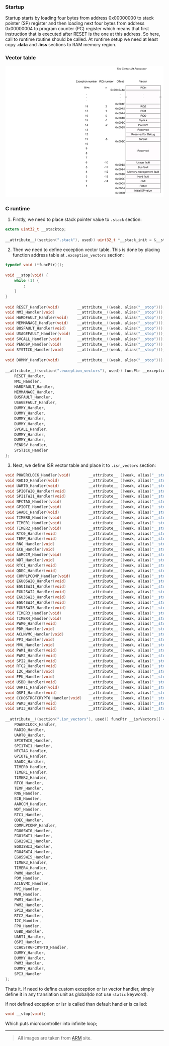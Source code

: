 ### Startup
Startup starts by loading four bytes from address 0x00000000 to stack pointer
(SP) register and then loading next four bytes from address 0x00000004 to
program counter (PC) register which means that first instruction that is
executed after RESET is the one at this address. So here, call to runtime
routine should be called. At runtime setup we need at least copy
**.data** and **.bss** sections to RAM memory region.

### Vector table
![vector table](images/cortexM4_vector_table.png)

### C runtime
1. Firstly, we need to place stack pointer value to `.stack` section:
```c
extern uint32_t __stacktop;

__attribute__((section(".stack"), used)) uint32_t *__stack_init = &__stacktop;
```

2. Then we need to define exception vector table. This is done by placing
function address table at `.exception_vectors` section:
```c
typedef void (*funcPtr)();

void __stop(void) {
    while (1) {
        ;
    }
}

void RESET_Handler(void)        __attribute__((weak, alias("__stop")));
void NMI_Handler(void)          __attribute__((weak, alias("__stop")));
void HARDFAULT_Handler(void)    __attribute__((weak, alias("__stop")));
void MEMMANAGE_Handler(void)    __attribute__((weak, alias("__stop")));
void BUSFAULT_Handler(void)     __attribute__((weak, alias("__stop")));
void USAGEFAULT_Handler(void)   __attribute__((weak, alias("__stop")));
void SVCALL_Handler(void)       __attribute__((weak, alias("__stop")));
void PENDSV_Handler(void)       __attribute__((weak, alias("__stop")));
void SYSTICK_Handler(void)      __attribute__((weak, alias("__stop")));

void DUMMY_Handler(void)        __attribute__((weak, alias("__stop")));

__attribute__((section(".exception_vectors"), used)) funcPtr __exceptionVectors[] = {
    RESET_Handler,
    NMI_Handler,
    HARDFAULT_Handler,
    MEMMANAGE_Handler,
    BUSFAULT_Handler,
    USAGEFAULT_Handler,
    DUMMY_Handler,
    DUMMY_Handler,
    DUMMY_Handler,
    DUMMY_Handler,
    SVCALL_Handler,
    DUMMY_Handler,
    DUMMY_Handler,
    PENDSV_Handler,
    SYSTICK_Handler
};
```

3. Next, we define ISR vector table and place it to `.isr_vectors` section:
```c
void POWERCLOCK_Handler(void)        __attribute__ ((weak, alias("__stop")));
void RADIO_Handler(void)             __attribute__ ((weak, alias("__stop")));
void UART0_Handler(void)             __attribute__ ((weak, alias("__stop")));
void SPI0TWI0_Handler(void)          __attribute__ ((weak, alias("__stop")));
void SPI1TWI1_Handler(void)          __attribute__ ((weak, alias("__stop")));
void NFCTAG_Handler(void)            __attribute__ ((weak, alias("__stop")));
void GPIOTE_Handler(void)            __attribute__ ((weak, alias("__stop")));
void SAADC_Handler(void)             __attribute__ ((weak, alias("__stop")));
void TIMER0_Handler(void)            __attribute__ ((weak, alias("__stop")));
void TIMER1_Handler(void)            __attribute__ ((weak, alias("__stop")));
void TIMER2_Handler(void)            __attribute__ ((weak, alias("__stop")));
void RTC0_Handler(void)              __attribute__ ((weak, alias("__stop")));
void TEMP_Handler(void)              __attribute__ ((weak, alias("__stop")));
void RNG_Handler(void)               __attribute__ ((weak, alias("__stop")));
void ECB_Handler(void)               __attribute__ ((weak, alias("__stop")));
void AARCCM_Handler(void)            __attribute__ ((weak, alias("__stop")));
void WDT_Handler(void)               __attribute__ ((weak, alias("__stop")));
void RTC1_Handler(void)              __attribute__ ((weak, alias("__stop")));
void QDEC_Handler(void)              __attribute__ ((weak, alias("__stop")));
void COMPLPCOMP_Handler(void)        __attribute__ ((weak, alias("__stop")));
void EGU0SWI0_Handler(void)          __attribute__ ((weak, alias("__stop")));
void EGU1SWI1_Handler(void)          __attribute__ ((weak, alias("__stop")));
void EGU2SWI2_Handler(void)          __attribute__ ((weak, alias("__stop")));
void EGU3SWI3_Handler(void)          __attribute__ ((weak, alias("__stop")));
void EGU4SWI4_Handler(void)          __attribute__ ((weak, alias("__stop")));
void EGU5SWI5_Handler(void)          __attribute__ ((weak, alias("__stop")));
void TIMER3_Handler(void)            __attribute__ ((weak, alias("__stop")));
void TIMER4_Handler(void)            __attribute__ ((weak, alias("__stop")));
void PWM0_Handler(void)              __attribute__ ((weak, alias("__stop")));
void PDM_Handler(void)               __attribute__ ((weak, alias("__stop")));
void ACLNVMC_Handler(void)           __attribute__ ((weak, alias("__stop")));
void PPI_Handler(void)               __attribute__ ((weak, alias("__stop")));
void MVU_Handler(void)               __attribute__ ((weak, alias("__stop")));
void PWM1_Handler(void)              __attribute__ ((weak, alias("__stop")));
void PWM2_Handler(void)              __attribute__ ((weak, alias("__stop")));
void SPI2_Handler(void)              __attribute__ ((weak, alias("__stop")));
void RTC2_Handler(void)              __attribute__ ((weak, alias("__stop")));
void I2C_Handler(void)               __attribute__ ((weak, alias("__stop")));
void FPU_Handler(void)               __attribute__ ((weak, alias("__stop")));
void USBD_Handler(void)              __attribute__ ((weak, alias("__stop")));
void UART1_Handler(void)             __attribute__ ((weak, alias("__stop")));
void QSPI_Handler(void)              __attribute__ ((weak, alias("__stop")));
void CCHOSTRGFCRYPTO_Handler(void)   __attribute__ ((weak, alias("__stop")));
void PWM3_Handler(void)              __attribute__ ((weak, alias("__stop")));
void SPI3_Handler(void)              __attribute__ ((weak, alias("__stop")));

__attribute__((section(".isr_vectors"), used)) funcPtr __isrVectors[] = {
    POWERCLOCK_Handler,
    RADIO_Handler,
    UART0_Handler,
    SPI0TWI0_Handler,
    SPI1TWI1_Handler,
    NFCTAG_Handler,
    GPIOTE_Handler,
    SAADC_Handler,
    TIMER0_Handler,
    TIMER1_Handler,
    TIMER2_Handler,
    RTC0_Handler,
    TEMP_Handler,
    RNG_Handler,
    ECB_Handler,
    AARCCM_Handler,
    WDT_Handler,
    RTC1_Handler,
    QDEC_Handler,
    COMPLPCOMP_Handler,
    EGU0SWI0_Handler,
    EGU1SWI1_Handler,
    EGU2SWI2_Handler,
    EGU3SWI3_Handler,
    EGU4SWI4_Handler,
    EGU5SWI5_Handler,
    TIMER3_Handler,
    TIMER4_Handler,
    PWM0_Handler,
    PDM_Handler,
    ACLNVMC_Handler,
    PPI_Handler,
    MVU_Handler,
    PWM1_Handler,
    PWM2_Handler,
    SPI2_Handler,
    RTC2_Handler,
    I2C_Handler,
    FPU_Handler,
    USBD_Handler,
    UART1_Handler,
    QSPI_Handler,
    CCHOSTRGFCRYPTO_Handler,
    DUMMY_Handler,
    DUMMY_Handler,
    PWM3_Handler,
    DUMMY_Handler,
    SPI3_Handler
};
```

Thats it. If need to define custom exception or isr vector handler, simply
define it in any translation unit as global(do not use `static` keyword).

If not defined exception or isr is called than default handler is called:
```c
void __stop(void);
```
Which puts microcontroller into infinite loop;

---

> All images are taken from [ARM](https://www.arm.com/) site.
